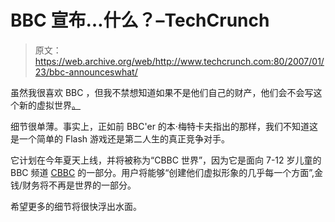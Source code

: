 # BBC 宣布…什么？–TechCrunch

> 原文：<https://web.archive.org/web/http://www.techcrunch.com:80/2007/01/23/bbc-announceswhat/>

虽然我很喜欢 BBC ，但我不禁想知道如果不是他们自己的财产，他们会不会写这个新的虚拟世界[。](https://web.archive.org/web/20220316071832/http://news.bbc.co.uk/2/hi/entertainment/6290585.stm)

细节很单薄。事实上，正如前 BBC'er 的本·梅特卡夫指出的那样，我们不知道这是一个简单的 Flash 游戏还是第二人生的真正竞争对手。

它计划在今年夏天上线，并将被称为“CBBC 世界”，因为它是面向 7-12 岁儿童的 BBC 频道 [CBBC](https://web.archive.org/web/20220316071832/http://www.bbc.co.uk/cbbc/) 的一部分。用户将能够“创建他们虚拟形象的几乎每一个方面”,金钱/财务将不再是世界的一部分。

希望更多的细节将很快浮出水面。